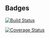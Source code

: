 ## Badges

[![Build Status](https://travis-ci.org/Jphlmn/c4cs-w17-rpn.svg?branch=master)](https://travis-ci.org/Jphlmn/c4cs-w17-rpn)

[![Coverage Status](https://coveralls.io/repos/github/Jphlmn/c4cs-w17-rpn/badge.svg?branch=master)](https://coveralls.io/github/Jphlmn/c4cs-w17-rpn?branch=master)


